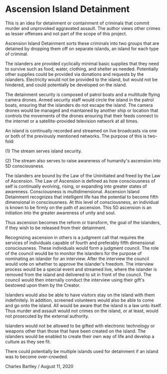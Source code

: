 # Ascension Island Detainment

This is an idea for detainment or containment of criminals that commit murder and unprovoked aggravated assault. The author views other crimes as lesser offenses and not part of the scope of this project.

Ascension Island Detainment sorts these criminals into two groups that are detained by dropping them off on separate islands, an island for each type of criminal.

The islanders are provided cyclically minimal basic supplies that they need to survive such as food, water, clothing, and shelter as needed. Potentially other supplies could be provided via donations and requests by the islanders. Electricity would not be provided to the island, but would not be hindered, and could potentially be developed on the island.

The detainment security is composed of patrol boats and a multitude flying camera drones. Armed security staff would circle the island in the patrol boats, ensuring that the islanders do not escape the island. The camera drones would be managed and maintained by another ship or location that controls the movements of the drones ensuring that their feeds connect to the internet or a satellite-provided television network at all times.

An island is continually recorded and streamed on live broadcasts via one or both of the previously mentioned networks. The purpose of this is two-fold:

(1) The stream serves island security.

(2) The stream also serves to raise awareness of humanity's ascension into 5D consciousness.

The islanders are bound by the Law of the Uninitiated and freed by the Law of Ascension. The Law of Ascension is defined as how consciousness of self is continually evolving, rising, or expanding into greater states of awareness. Consciousness is multidimensional. Ascension Island Detainment recognizes that intelligent life has the potential to become fifth dimensional in consciousness. At this level of consciousness, an individual is known to be firmly on the path of ascension. This 5D ascension is an initiation into the greater awareness of unity and soul.

Thus ascension becomes the reform or transform, the goal of the islanders, if they wish to be released from their detainment.

Recognizing ascension in others is a judgment call that requires the services of individuals capable of fourth and preferably fifth dimensional consciousness. These individuals would form a judgment council. The role of the council would be to monitor the islanders for the purpose of nominating an islander for an interview. After the interview the council would vote on whether to approve the islander's freedom. The interview process would be a special event and streamed live, where the islander is removed from the island and delivered to sit in front of the council. The council would then internally conduct the interview using their gift's bestowed upon them by the Creator.

Islanders would also be able to have visitors stay on the island with them indefinitely. In addition, screened volunteers would also be able to come and go onto the island. All would be aware that the island is a law unto itself. Thus murder and assault would not crimes on the island, or at least, would not prosecuted by the external authority.

Islanders would not be allowed to be gifted with electronic technology or weapons other than those that have been created on the island. The islanders would be enabled to create their own way of life and develop a culture as they see fit.

There could potentially be multiple islands used for detainment if an island was to become over-crowded.

Charles Bartley / August 11, 2020
